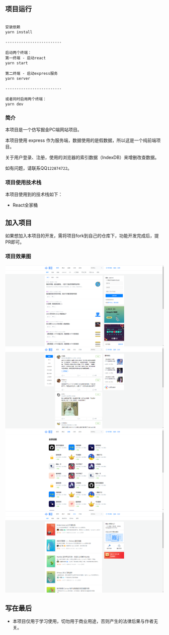 ## 项目运行

```

安装依赖
yarn install

-------------------------

启动两个终端：
第一终端 - 启动react
yarn start

第二终端 - 启动express服务
yarn server

-------------------------

或者同时启用两个终端：
yarn dev

```

### 简介

本项目是一个仿写掘金PC端网站项目。

本项目使用 express 作为服务端，数据使用的是假数据，所以这是一个纯前端项目。

关于用户登录、注册，使用的浏览器的索引数据（IndexDB）来增删改查数据。

如有问题，请联系QQ``122874722``。

### 项目使用技术栈

本项目使用到的技术栈如下：
* React全家桶

## 加入项目

如果想加入本项目的开发，需将项目fork到自己的仓库下，功能开发完成后，提PR即可。
  
### 项目效果图

![](./src/images/design-sketch/home.png)
![](./src/images/design-sketch/boiling-point.png)
![](./src/images/design-sketch/topic.png)
![](./src/images/design-sketch/brochure.png)
## 写在最后

* 本项目仅用于学习使用，切勿用于商业用途，否则产生的法律后果与作者无关。
